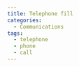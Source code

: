```yaml
---
title: Telephone fill
categories:
  - Communications
tags:
  - telephone
  - phone
  - call
---
```

